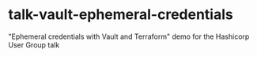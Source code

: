# talk-vault-ephemeral-credentials
"Ephemeral credentials with Vault and Terraform" demo for the Hashicorp User Group talk
